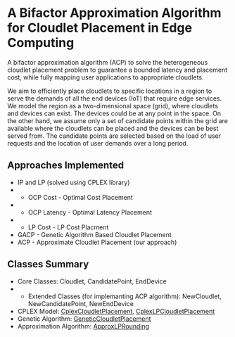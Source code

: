 # A Bifactor Approximation Algorithm for Cloudlet Placement in Edge Computing

A bifactor approximation algorithm (ACP) to solve the heterogeneous cloudlet placement problem to guarantee a bounded latency and placement cost, while fully mapping  user applications  to  appropriate cloudlets.

We aim to efficiently place  cloudlets  to specific locations in a region to serve the demands of all the end devices (IoT) that require  edge services. We model the region as a two-dimensional space (grid), where cloudlets and devices can exist. The devices could be at any point in the space. On the other hand, we assume only a set of candidate points within the grid are available where the cloudlets can be placed and the devices can be best served from. The candidate points are selected based on the load of user requests and the  location of user demands over a long period.

## Approaches Implemented
* IP and LP (solved using CPLEX library)
* * OCP Cost - Optimal Cost Placement 
* * OCP Latency - Optimal Latency Placement
* * LP Cost - LP Cost Placment
* GACP - Genetic Algorithm Based Cloudlet Placement
* ACP - Approximate Cloudlet Placement (our approach) 


## Classes Summary
* Core Classes: Cloudlet, CandidatePoint, EndDevice
* * Extended Classes (for implemanting ACP algorithm): NewCloudlet, NewCandidatePoint, NewEndDevice
* CPLEX Model: [CplexCloudletPlacement](cplex_model/algorithm/CplexCloudletPlacement.java), [CplexLPCloudletPlacement](cplex_model/algorithm/CplexLPCloudletPlacement.java)
* Genetic Algorithm: [GeneticCloudletPlacement](genetic_algorithm/GeneticCloudletPlacement.java)
* Approximation Algorithm: [ApproxLPRounding](approx_algorithm/ApproxLPRounding.java)
